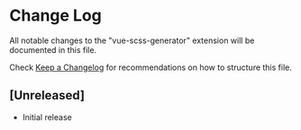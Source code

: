 # Change Log

All notable changes to the "vue-scss-generator" extension will be documented in this file.

Check [Keep a Changelog](http://keepachangelog.com/) for recommendations on how to structure this file.

## [Unreleased]

- Initial release